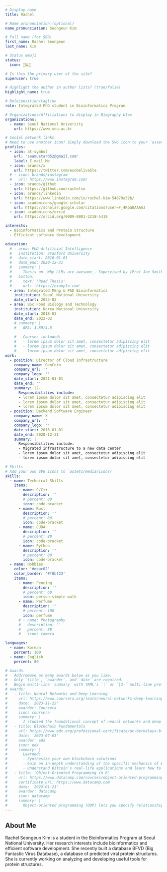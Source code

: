 ```yaml
---
# Display name
title: Rachel

# Name pronunciation (optional)
name_pronunciation: Seongeun Kim

# Full name (for SEO)
first_name: Rachel Seongeun
last_name: Kim

# Status emoji
status:
  icon: 🧬💻🤺

# Is this the primary user of the site?
superuser: true

# Highlight the author in author lists? (true/false)
highlight_name: true

# Role/position/tagline
role: Integrated PhD student in Bioinformatics Program

# Organizations/Affiliations to display in Biography blox
organizations:
  - name: Seoul National University
    url: https://www.snu.ac.kr

# Social network links
# Need to use another icon? Simply download the SVG icon to your `assets/media/icons/` folder.
profiles:
  - icon: at-symbol
    url: 'seamustard52@gmail.com'
    label: E-mail Me
  - icon: brands/x
    url: https://twitter.com/eunbelivable
  # - icon: brands/instagram
  #   url: https://www.instagram.com/
  - icon: brands/github
    url: https://github.com/rachelse
  - icon: brands/linkedin
    url: https://www.linkedin.com/in/rachel-kim-54079a32b/
  - icon: academicons/google-scholar
    url: https://scholar.google.com/citations?user=F_4Kba8AAAAJ
  - icon: academicons/orcid
    url: https://orcid.org/0009-0001-2218-5419

interests:
  - Bioinformatics and Protein Structure
  - Efficient software development

education:
  # - area: PhD Artificial Intelligence
  #   institution: Stanford University
  #   date_start: 2016-01-01
  #   date_end: 2020-12-31
  #   summary: |
  #     Thesis on _Why LLMs are awesome_. Supervised by [Prof Joe Smith](https://example.com). Presented papers at 5 IEEE conferences with the contributions being published in 2 Springer journals.
  #   button:
  #     text: 'Read Thesis'
  #     url: 'https://example.com'
  - area: Integrated MEng & PhD Bioinformatics
    institution: Seoul National University
    date_start: 2023-03
  - area: BSc Food Biology and Technology
    institution: Korea National University
    date_start: 2018-03
    date_end: 2022-02
    # summary: |
    #   GPA: 3.89/4.5
      
    #   Courses included:
    #   - lorem ipsum dolor sit amet, consectetur adipiscing elit
    #   - lorem ipsum dolor sit amet, consectetur adipiscing elit
    #   - lorem ipsum dolor sit amet, consectetur adipiscing elit
work:
  - position: Director of Cloud Infrastructure
    company_name: GenCoin
    company_url: ''
    company_logo: ''
    date_start: 2021-01-01
    date_end: ''
    summary: |2-
      Responsibilities include:
      - lorem ipsum dolor sit amet, consectetur adipiscing elit
      - lorem ipsum dolor sit amet, consectetur adipiscing elit
      - lorem ipsum dolor sit amet, consectetur adipiscing elit
  - position: Backend Software Engineer
    company_name: X
    company_url: ''
    company_logo: ''
    date_start: 2016-01-01
    date_end: 2020-12-31
    summary: |
      Responsibilities include:
      - Migrated infrastructure to a new data center
      - lorem ipsum dolor sit amet, consectetur adipiscing elit
      - lorem ipsum dolor sit amet, consectetur adipiscing elit

# Skills
# Add your own SVG icons to `assets/media/icons/`
skills:
  - name: Technical Skills
    items:
      - name: C/C++
        description: ''
        # percent: 80
        icon: code-bracket
      - name: Rust
        description: ''
        # percent: 80
        icon: code-bracket
      - name: CUDA
        description: ''
        # percent: 80
        icon: code-bracket     
      - name: Python
        description: ''
        # percent: 80
        icon: code-bracket   
  - name: Hobbies
    color: '#eeac02'
    color_border: '#f0bf23'
    items:
      - name: Fencing
        description: ''
        # percent: 60
        icon: person-simple-walk
      - name: Perfume
        description: ''
        # percent: 100
        icon: perfume
      # - name: Photography
      #   description: ''
      #   percent: 80
      #   icon: camera

languages:
  - name: Korean
    percent: 100
  - name: English
    percent: 80

# Awards.
#   Add/remove as many awards below as you like.
#   Only `title`, `awarder`, and `date` are required.
#   Begin multi-line `summary` with YAML's `|` or `|2-` multi-line prefix and indent 2 spaces below.
# awards:
#   - title: Neural Networks and Deep Learning
#     url: https://www.coursera.org/learn/neural-networks-deep-learning
#     date: '2023-11-25'
#     awarder: Coursera
#     icon: coursera
#     summary: |
#       I studied the foundational concept of neural networks and deep learning. By the end, I was familiar with the significant technological trends driving the rise of deep learning; build, train, and apply fully connected deep neural networks; implement efficient (vectorized) neural networks; identify key parameters in a neural network’s architecture; and apply deep learning to your own applications.
#   - title: Blockchain Fundamentals
#     url: https://www.edx.org/professional-certificate/uc-berkeleyx-blockchain-fundamentals
#     date: '2023-07-01'
#     awarder: edX
#     icon: edx
#     summary: |
#       Learned:
#       - Synthesize your own blockchain solutions
#       - Gain an in-depth understanding of the specific mechanics of Bitcoin
#       - Understand Bitcoin’s real-life applications and learn how to attack and destroy Bitcoin, Ethereum, smart contracts and Dapps, and alternatives to Bitcoin’s Proof-of-Work consensus algorithm
#   - title: 'Object-Oriented Programming in R'
#     url: https://www.datacamp.com/courses/object-oriented-programming-with-s3-and-r6-in-r
#     certificate_url: https://www.datacamp.com
#     date: '2023-01-21'
#     awarder: datacamp
#     icon: datacamp
#     summary: |
#       Object-oriented programming (OOP) lets you specify relationships between functions and the objects that they can act on, helping you manage complexity in your code. This is an intermediate level course, providing an introduction to OOP, using the S3 and R6 systems. S3 is a great day-to-day R programming tool that simplifies some of the functions that you write. R6 is especially useful for industry-specific analyses, working with web APIs, and building GUIs.
---
```


## About Me

Rachel Seongeun Kim is a student in the Bioinformatics Program at Seoul National University. Her research interests include bioinformatics and efficient software development. She recently built a database BFVD (Big Fantastic Virus Database), a database of predicted viral protein structures. She is currently working on analyzing and developing useful tools for protein structures.